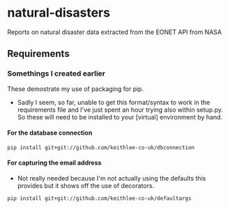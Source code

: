 # natural-disasters
Reports on natural disaster data extracted from the EONET API from NASA


## Requirements

### Somethings I created earlier

These demostrate my use of packaging for pip.
+ Sadly I seem, so far, unable to get this format/syntax to work in the
   requirements file and I've just spent an hour trying also within setup.py.
So these will need to be installed to your [virtual] environment by hand.

#### For the database connection
`pip install git+git://github.com/keithlee-co-uk/dbconnection`


#### For capturing the email address
+ Not really needed because I'm not actually using the defaults this provides
  but it shows off the use of decorators.

`pip install git+git://github.com/keithlee-co-uk/defaultargs`
